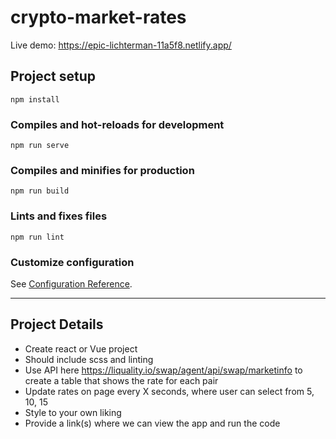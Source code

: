 # crypto-market-rates

Live demo: https://epic-lichterman-11a5f8.netlify.app/

## Project setup
```
npm install
```

### Compiles and hot-reloads for development
```
npm run serve
```

### Compiles and minifies for production
```
npm run build
```

### Lints and fixes files
```
npm run lint
```

### Customize configuration
See [Configuration Reference](https://cli.vuejs.org/config/).

---

## Project Details 
- Create react or Vue project
- Should include scss and linting
- Use API here https://liquality.io/swap/agent/api/swap/marketinfo to create a table that shows the rate for each pair
- Update rates on page every X seconds, where user can select from 5, 10, 15
- Style to your own liking
- Provide a link(s) where we can view the app and run the code


